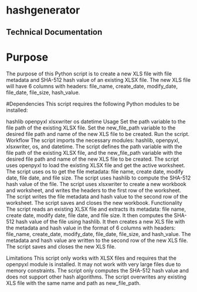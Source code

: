 # hashgenerator
## Technical Documentation

# Purpose
The purpose of this Python script is to create a new XLS file with file metadata and SHA-512 hash value of an existing XLSX file. The new XLS file will have 6 columns with headers: file_name, create_date, modify_date, file_date, file_size, hash_value.

#Dependencies
This script requires the following Python modules to be installed:

hashlib
openpyxl
xlsxwriter
os
datetime
Usage
Set the path variable to the file path of the existing XLSX file.
Set the new_file_path variable to the desired file path and name of the new XLS file to be created.
Run the script.
Workflow
The script imports the necessary modules: hashlib, openpyxl, xlsxwriter, os, and datetime.
The script defines the path variable with the file path of the existing XLSX file, and the new_file_path variable with the desired file path and name of the new XLS file to be created.
The script uses openpyxl to load the existing XLSX file and get the active worksheet.
The script uses os to get the file metadata: file name, create date, modify date, file date, and file size.
The script uses hashlib to compute the SHA-512 hash value of the file.
The script uses xlsxwriter to create a new workbook and worksheet, and writes the headers to the first row of the worksheet.
The script writes the file metadata and hash value to the second row of the worksheet.
The script saves and closes the new workbook.
Functionality
The script reads an existing XLSX file and extracts its metadata: file name, create date, modify date, file date, and file size. It then computes the SHA-512 hash value of the file using hashlib. It then creates a new XLS file with the metadata and hash value in the format of 6 columns with headers: file_name, create_date, modify_date, file_date, file_size, and hash_value. The metadata and hash value are written to the second row of the new XLS file. The script saves and closes the new XLS file.

Limitations
This script only works with XLSX files and requires that the openpyxl module is installed. It may not work with very large files due to memory constraints. The script only computes the SHA-512 hash value and does not support other hash algorithms. The script overwrites any existing XLS file with the same name and path as new_file_path.
